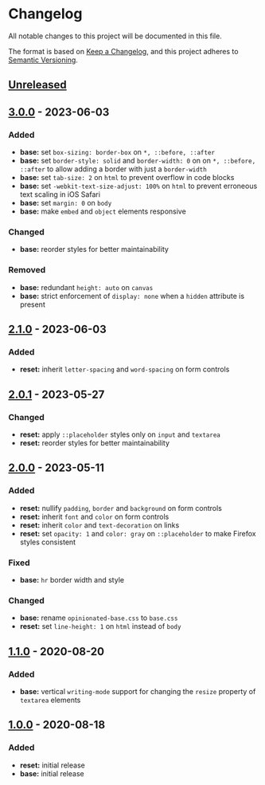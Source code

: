 # Changelog

All notable changes to this project will be documented in this file.

The format is based on [Keep a Changelog](https://keepachangelog.com/en/1.1.0/),
and this project adheres to [Semantic Versioning](https://semver.org/spec/v2.0.0.html).

## [Unreleased]

## [3.0.0] - 2023-06-03

### Added

- **base:** set `box-sizing: border-box` on `*, ::before, ::after`
- **base:** set `border-style: solid` and `border-width: 0` on on `*, ::before, ::after` to allow adding a border with just a `border-width`
- **base:** set `tab-size: 2` on `html` to prevent overflow in code blocks
- **base:** set `-webkit-text-size-adjust: 100%` on `html` to prevent erroneous text scaling in iOS Safari
- **base:** set `margin: 0` on `body`
- **base:** make `embed` and `object` elements responsive

### Changed

- **base:** reorder styles for better maintainability

### Removed

- **base:** redundant `height: auto` on `canvas`
- **base:** strict enforcement of `display: none` when a `hidden` attribute is present

## [2.1.0] - 2023-06-03

### Added

- **reset:** inherit `letter-spacing` and `word-spacing` on form controls

## [2.0.1] - 2023-05-27

### Changed

- **reset:** apply `::placeholder` styles only on `input` and `textarea`
- **reset:** reorder styles for better maintainability

## [2.0.0] - 2023-05-11

### Added

- **reset:** nullify `padding`, `border` and `background` on form controls
- **reset:** inherit `font` and `color` on form controls
- **reset:** inherit `color` and `text-decoration` on links
- **reset:** set `opacity: 1` and `color: gray` on `::placeholder` to make Firefox styles consistent

### Fixed

- **base:** `hr` border width and style

### Changed

- **base:** rename `opinionated-base.css` to `base.css`
- **reset:** set `line-height: 1` on `html` instead of `body`

## [1.1.0] - 2020-08-20

### Added

- **base:** vertical `writing-mode` support for changing the `resize` property of `textarea` elements

## [1.0.0] - 2020-08-18

### Added

- **reset:** initial release
- **base:** initial release

[unreleased]: https://github.com/kripod/css-homogenizer/compare/v3.0.0...HEAD
[3.0.0]: https://github.com/kripod/css-homogenizer/compare/v2.1.0...v3.0.0
[2.1.0]: https://github.com/kripod/css-homogenizer/compare/v2.0.1...v2.1.0
[2.0.1]: https://github.com/kripod/css-homogenizer/compare/v2.0.0...v2.0.1
[2.0.0]: https://github.com/kripod/css-homogenizer/compare/v1.1.0...v2.0.0
[1.1.0]: https://github.com/kripod/css-homogenizer/compare/v1.0.0...v1.1.0
[1.0.0]: https://github.com/kripod/css-homogenizer/releases/tag/v1.0.0
